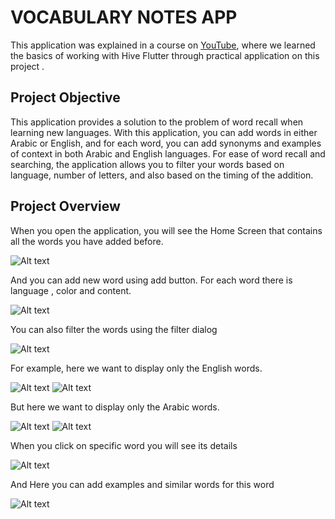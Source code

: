 # VOCABULARY NOTES APP

This application was explained in a course on [YouTube](https://www.youtube.com/playlist?list=PL9b6wgodx-C3VRvma06Lz6Y7-fr5fMy6K), where we learned the basics of working with Hive Flutter through practical application on this project .

## Project Objective

This application provides a solution to the problem of word recall when learning new languages. 
With this application, you can add words in either Arabic or English, and for each word, you can add synonyms and examples of context in both Arabic and English languages. 
For ease of word recall and searching, the application allows you to filter your words based on language, number of letters, and also based on the timing of the addition.

## Project Overview
When you open the application, you will see the Home Screen that contains all the words you have added before.

![Alt text](<1-all words.jpg>)

And you can add new word using add button.
For each word there is language , color and content.

![Alt text](<2-add word dialog.jpg>)

You can also filter the words using the filter dialog

![Alt text](<3-Filter Option.jpg>)

For example, here we want to display only the English words.

![Alt text](<4-English Filter 1.jpg>)
![Alt text](<5-English Filter 2.jpg>)

But here we want to display only the Arabic words.

![Alt text](<6-Arabic Filter 1.jpg>)
![Alt text](<7-Arabic Filter 2.jpg>) 

When you click on specific word you will see its details

![Alt text](<8-Word Overview.jpg>)

And Here you can add examples and similar words for this word

![Alt text](<10-Add Examples.jpg>)